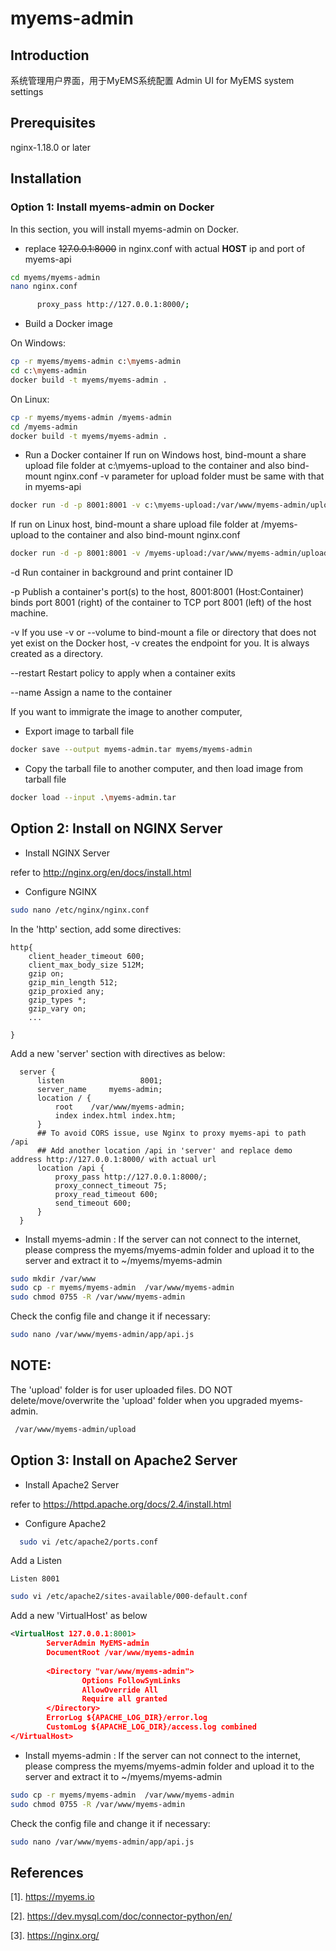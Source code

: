 # myems-admin

## Introduction

系统管理用户界面，用于MyEMS系统配置
Admin UI for MyEMS system settings

## Prerequisites

nginx-1.18.0 or later


## Installation

### Option 1: Install myems-admin on Docker

In this section, you will install myems-admin on Docker.

* replace ~~127.0.0.1:8000~~ in nginx.conf with actual **HOST** ip and port of myems-api
```bash
cd myems/myems-admin
nano nginx.conf
```

```bash
      proxy_pass http://127.0.0.1:8000/;
```

* Build a Docker image

On Windows:
```bash
cp -r myems/myems-admin c:\myems-admin
cd c:\myems-admin
docker build -t myems/myems-admin .
```

On Linux:
```bash
cp -r myems/myems-admin /myems-admin
cd /myems-admin
docker build -t myems/myems-admin .
```

* Run a Docker container
If run on Windows host, bind-mount a share upload file folder at c:\myems-upload to the container and also bind-mount nginx.conf 
-v parameter for upload folder must be same with that in myems-api
```bash
docker run -d -p 8001:8001 -v c:\myems-upload:/var/www/myems-admin/upload -v c:\myems-admin/nginx.conf:/etc/nginx/nginx.conf --restart always --name myems-admin myems/myems-admin
```
If run on Linux host, bind-mount a share upload file folder at /myems-upload to the container and also bind-mount nginx.conf 
```bash
docker run -d -p 8001:8001 -v /myems-upload:/var/www/myems-admin/upload -v /myems-admin/nginx.conf:/etc/nginx/nginx.conf --restart always --name myems-admin myems/myems-admin
```

-d Run container in background and print container ID

-p Publish a container's port(s) to the host, 8001:8001 (Host:Container) binds port 8001 (right)  of the container to TCP port 8001 (left) of the host machine.

-v If you use -v or --volume to bind-mount a file or directory that does not yet exist on the Docker host, -v creates the endpoint for you. It is always created as a directory.

--restart Restart policy to apply when a container exits

--name Assign a name to the container

If you want to immigrate the image to another computer,
* Export image to tarball file
```bash
docker save --output myems-admin.tar myems/myems-admin
```
* Copy the tarball file to another computer, and then load image from tarball file
```bash
docker load --input .\myems-admin.tar
```

## Option 2: Install on NGINX Server

* Install NGINX Server

refer to http://nginx.org/en/docs/install.html

* Configure NGINX
```bash
sudo nano /etc/nginx/nginx.conf
```
In the 'http' section, add some directives:
```
http{
    client_header_timeout 600;
    client_max_body_size 512M;
    gzip on;
    gzip_min_length 512;
    gzip_proxied any;
    gzip_types *;
    gzip_vary on;
    ...

}
```

Add a new 'server' section with directives as below:
```
  server {
      listen                 8001;
      server_name     myems-admin;
      location / {
          root    /var/www/myems-admin;
          index index.html index.htm;
      }
      ## To avoid CORS issue, use Nginx to proxy myems-api to path /api 
      ## Add another location /api in 'server' and replace demo address http://127.0.0.1:8000/ with actual url
      location /api {
          proxy_pass http://127.0.0.1:8000/;
          proxy_connect_timeout 75;
          proxy_read_timeout 600;
          send_timeout 600;
      }
  }
```

* Install myems-admin :
  If the server can not connect to the internet, please compress the myems/myems-admin folder and upload it to the server and extract it to ~/myems/myems-admin
```bash
sudo mkdir /var/www
sudo cp -r myems/myems-admin  /var/www/myems-admin
sudo chmod 0755 -R /var/www/myems-admin
```
  Check the config file and change it if necessary:
```bash
sudo nano /var/www/myems-admin/app/api.js
```

## NOTE:
The 'upload' folder is for user uploaded files. DO NOT delete/move/overwrite the 'upload' folder when you upgraded myems-admin.
```bash
 /var/www/myems-admin/upload
```


## Option 3: Install on Apache2 Server
* Install Apache2 Server

refer to https://httpd.apache.org/docs/2.4/install.html

* Configure Apache2
```bash
  sudo vi /etc/apache2/ports.conf
```
Add a Listen
```
Listen 8001
```
```bash
sudo vi /etc/apache2/sites-available/000-default.conf
```
Add a new 'VirtualHost' as below
```xml
<VirtualHost 127.0.0.1:8001>
        ServerAdmin MyEMS-admin
        DocumentRoot /var/www/myems-admin
        
        <Directory "var/www/myems-admin">
                Options FollowSymLinks
                AllowOverride All
                Require all granted
        </Directory>
        ErrorLog ${APACHE_LOG_DIR}/error.log
        CustomLog ${APACHE_LOG_DIR}/access.log combined
</VirtualHost>
```

* Install myems-admin :
  If the server can not connect to the internet, please compress the myems/myems-admin folder and upload it to the server and extract it to ~/myems/myems-admin
```bash
sudo cp -r myems/myems-admin  /var/www/myems-admin
sudo chmod 0755 -R /var/www/myems-admin
```
  Check the config file and change it if necessary:
```bash
sudo nano /var/www/myems-admin/app/api.js
```


## References

[1].  https://myems.io

[2].  https://dev.mysql.com/doc/connector-python/en/ 

[3]. https://nginx.org/